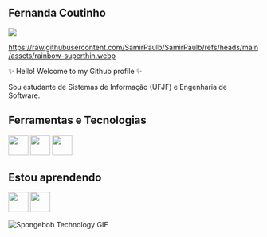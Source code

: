 ## Fernanda Coutinho

<img loading="lazy" src="https://raw.githubusercontent.com/SamirPaulb/SamirPaulb/refs/heads/main/assets/rainbow-superthin.webp"/>

https://raw.githubusercontent.com/SamirPaulb/SamirPaulb/refs/heads/main/assets/rainbow-superthin.webp

✨ Hello! Welcome to my Github profile ✨

Sou estudante de Sistemas de Informação (UFJF) e Engenharia de Software. 

## Ferramentas e Tecnologias 

<img loading="lazy" src="https://cdn.jsdelivr.net/gh/devicons/devicon@latest/icons/html5/html5-original-wordmark.svg" width="40" height="40" /> <img loading="lazy" src="https://cdn.jsdelivr.net/gh/devicons/devicon@latest/icons/css3/css3-original-wordmark.svg" width="40" height="40" /> <img loading="lazy" src="https://cdn.jsdelivr.net/gh/devicons/devicon@latest/icons/python/python-original.svg" width="40" height="40" />

## Estou aprendendo
<img loading="lazy" src="https://cdn.jsdelivr.net/gh/devicons/devicon@latest/icons/bootstrap/bootstrap-original.svg" width="40" height="40" /> <img loading="lazy" src="https://cdn-icons-png.flaticon.com/512/6132/6132222.png" width="40" height="40" />

<img src="https://media1.tenor.com/m/enLBClxEcWMAAAAd/spongebob-technology.gif" alt="Spongebob Technology GIF">
